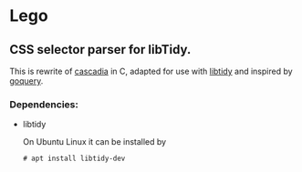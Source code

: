 # Lego

## CSS selector parser for libTidy.
This is rewrite of [cascadia](https://github.com/andybalholm/cascadia) in C,
adapted for use with [libtidy](https://www.html-tidy.org) and inspired by [goquery](https://github.com/PuerkitoBio/goquery).

### Dependencies:
- libtidy

	On Ubuntu Linux it can be installed by 
	```
	# apt install libtidy-dev
	```
	
